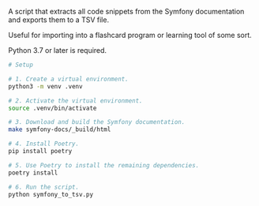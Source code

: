 A script that extracts all code snippets from the Symfony documentation and exports them to a TSV file.

Useful for importing into a flashcard program or learning tool of some sort.

Python 3.7 or later is required.

```bash
# Setup

# 1. Create a virtual environment.
python3 -m venv .venv

# 2. Activate the virtual environment.
source .venv/bin/activate

# 3. Download and build the Symfony documentation.
make symfony-docs/_build/html

# 4. Install Poetry.
pip install poetry

# 5. Use Poetry to install the remaining dependencies.
poetry install

# 6. Run the script.
python symfony_to_tsv.py
```

